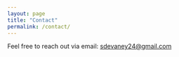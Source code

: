 ```yaml
---
layout: page
title: "Contact"
permalink: /contact/
---
```


Feel free to reach out via email: [sdevaney24@gmail.com](mailto:sdevaney24@gmail.com)

